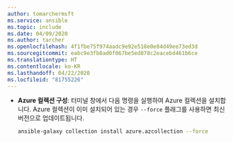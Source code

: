 ```yaml
---
author: tomarchermsft
ms.service: ansible
ms.topic: include
ms.date: 04/09/2020
ms.author: tarcher
ms.openlocfilehash: 4f1fbe75f974aadc9e92e518e0e84d49ee73ed3d
ms.sourcegitcommit: eabc9e3fb8ad0f067be5ed878c2eacebd461b6ce
ms.translationtype: HT
ms.contentlocale: ko-KR
ms.lasthandoff: 04/22/2020
ms.locfileid: "81755226"
---
```

- **Azure 컬렉션 구성**: 터미널 창에서 다음 명령을 실행하여 Azure 컬렉션을 설치합니다. Azure 컬렉션이 이미 설치되어 있는 경우 `--force` 플래그를 사용하면 최신 버전으로 업데이트됩니다.

    ```bash
    ansible-galaxy collection install azure.azcollection --force
    ```
